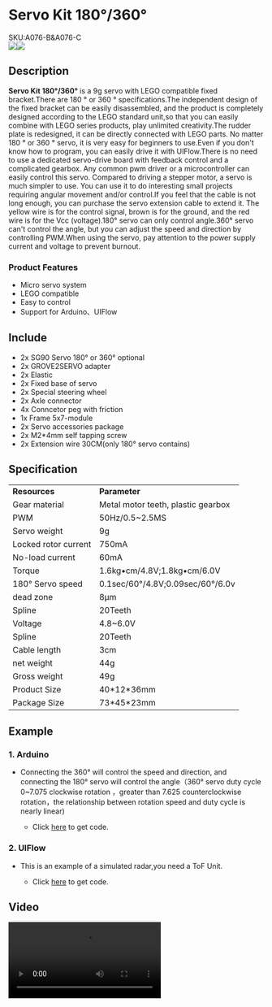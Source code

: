 # Servo Kit 180°/360°

<div class="badge badge-pill badge-primary product_sku_tag">SKU:A076-B&A076-C</div>

<div class="product_pic"><img src="assets/img/product_pics/accessory/servo_kit/servo_kit_180.webp"><img src="assets/img/product_pics/accessory/servo_kit/servo_kit_360.webp"></div>

## Description

**Servo Kit 180°/360°** is a 9g servo with LEGO compatible fixed bracket.There are 180 ° or 360 ° specifications.The independent design of the fixed bracket can be easily disassembled, and the product is completely designed according to the LEGO standard unit,so that you can easily combine with LEGO series products, play unlimited creativity.The rudder plate is redesigned, it can be directly connected with LEGO parts. No matter 180 ° or 360 ° servo, it is very easy for beginners to use.Even if you don't know how to program, you can easily drive it with UIFlow.There is no need to use a dedicated servo-drive board with feedback control and a complicated gearbox. Any common pwm driver or a microcontroller can easily control this servo. Compared to driving a stepper motor, a servo is much simpler to use. You can use it to do interesting small projects requiring angular movement and/or control.If you feel that the cable is not long enough, you can purchase the servo extension cable to extend it. The yellow wire is for the control signal, brown is for the ground, and the red wire is for the Vcc (voltage).180° servo can only control angle.360° servo can't control the angle, but you can adjust the speed and direction by controlling PWM.When using the servo, pay attention to the power supply current and voltage to prevent burnout.

### Product Features

- Micro servo system
- LEGO compatible
- Easy to control
- Support for Arduino、UIFlow

## Include

- 2x SG90 Servo 180° or 360° optional
- 2x GROVE2SERVO adapter
- 2x Elastic
- 2x Fixed base of servo
- 2x Special steering wheel
- 2x Axle connector
- 4x Conncetor peg with friction
- 1x Frame 5x7-module
- 2x Servo accessories package
- 2x M2*4mm self tapping screw
- 2x Extension wire 30CM(only 180° servo contains)

## Specification

<table>
   <tr style="font-weight:bold">
      <td>Resources</td>
      <td>Parameter</td>
   </tr>
   <tr>
      <td>Gear material</td>
      <td>Metal motor teeth, plastic gearbox</td>
   </tr>
   <tr>
      <td>PWM</td>
      <td>50Hz/0.5~2.5MS</td>
   </tr>
   <tr>
      <td>Servo weight</td>
      <td>9g</td>
   </tr>
   <tr>
      <td>Locked rotor current</td>
      <td>750mA</td>
   </tr>
   <tr>
      <td>No-load current</td>
      <td>60mA</td>
   </tr>
   <tr>
      <td>Torque</td>
      <td>1.6kg•cm/4.8V;1.8kg•cm/6.0V</td>
   </tr>
   <tr>
      <td>180° Servo speed</td>
      <td>0.1sec/60°/4.8V;0.09sec/60°/6.0v</td>
   </tr>
   <tr>
      <td>dead zone</td>
      <td>8μm</td>
   </tr>
   <tr>
      <td>Spline</td>
      <td>20Teeth</td>
   </tr>
   <tr>
      <td>Voltage</td>
      <td>4.8~6.0V</td>
   </tr>
   <tr>
      <td>Spline</td>
      <td>20Teeth</td>
   </tr>
   <tr>
      <td>Cable length</td>
      <td>3cm</td>
   </tr>
   <tr>
      <td>net weight</td>
      <td>44g</td>
   </tr>
   <tr>
      <td>Gross weight</td>
      <td>49g</td>
   </tr>
   <tr>
      <td>Product Size</td>
      <td>40*12*36mm</td>
   </tr>
   <tr>
      <td>Package Size</td>
      <td>73*45*23mm</td>
   </tr>
 </table>

 ## Example

### 1. Arduino

- Connecting the 360° will control the speed and direction, and connecting the 180° servo will control the angle（360° servo duty cycle 0~7.075 clockwise rotation
，greater than 7.625 counterclockwise rotation，the relationship between rotation speed and duty cycle is nearly linear)

   - Click [here](https://github.com/m5stack/M5-ProductExampleCodes/tree/master/Accessory/ServoKit180_360/Arduino/ServoKit180_360) to get code.

### 2. UIFlow

- This is an example of a simulated radar,you need a ToF Unit.

   - Click [here](https://github.com/m5stack/M5-ProductExampleCodes/tree/master/Accessory/ServoKit180_360/UIFlow) to get code.

## Video

<video class="video_size" controls>
    <source src="https://m5stack.oss-cn-shenzhen.aliyuncs.com/video/Product_example_video/ServoKit.mp4" type="video/mp4">
</video>

<script>

   var purchase_link = 'https://m5stack.com/collections/m5-accessory/products/SG90-servo-kit';

   anchor_search(purchase_link);
   scrollFunc();

</script>